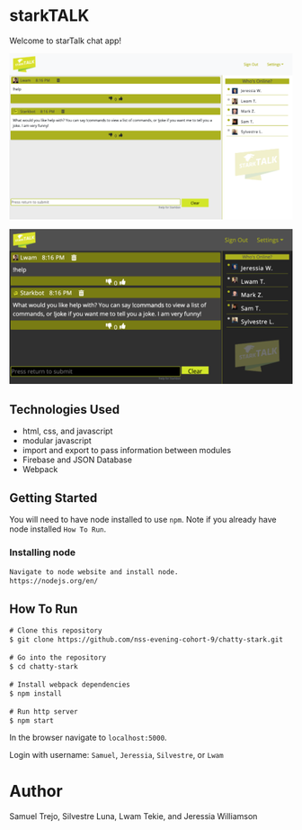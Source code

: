 # starkTALK
Welcome to starTalk chat app!

![image of starTalk chat app](https://raw.githubusercontent.com/nss-evening-cohort-9/chatty-stark/master/assets/readme1.png)

![image of starTalk chat app](https://raw.githubusercontent.com/nss-evening-cohort-9/chatty-stark/master/assets/readme2.png)

## Technologies Used
* html, css, and javascript
* modular javascript
* import and export to pass information between modules
* Firebase and JSON Database
* Webpack

## Getting Started
You will need to have node installed to use `npm`. Note if you already have node installed `How To Run`.
### Installing node
```
Navigate to node website and install node.
https://nodejs.org/en/ 
```
## How To Run
```
# Clone this repository
$ git clone https://github.com/nss-evening-cohort-9/chatty-stark.git

# Go into the repository
$ cd chatty-stark

# Install webpack dependencies 
$ npm install

# Run http server
$ npm start
```
In the browser navigate to `localhost:5000`.

Login with username: `Samuel`, `Jeressia`, `Silvestre`, or `Lwam`


# Author 
       
Samuel Trejo, Silvestre Luna, Lwam Tekie, and Jeressia Williamson
